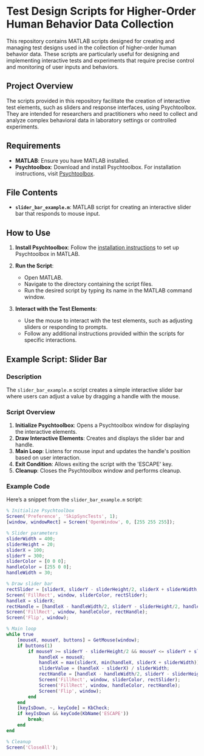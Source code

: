 # Test Design Scripts for Higher-Order Human Behavior Data Collection

This repository contains MATLAB scripts designed for creating and managing test designs used in the collection of higher-order human behavior data. These scripts are particularly useful for designing and implementing interactive tests and experiments that require precise control and monitoring of user inputs and behaviors.

## Project Overview

The scripts provided in this repository facilitate the creation of interactive test elements, such as sliders and response interfaces, using Psychtoolbox. They are intended for researchers and practitioners who need to collect and analyze complex behavioral data in laboratory settings or controlled experiments.

## Requirements

- **MATLAB**: Ensure you have MATLAB installed.
- **Psychtoolbox**: Download and install Psychtoolbox. For installation instructions, visit [Psychtoolbox](https://psychtoolbox.org/).

##  File Contents

- **`slider_bar_example.m`**: MATLAB script for creating an interactive slider bar that responds to mouse input.

##  How to Use

1. **Install Psychtoolbox**: Follow the [installation instructions](https://psychtoolbox.org/download) to set up Psychtoolbox in MATLAB.

2. **Run the Script**:
   - Open MATLAB.
   - Navigate to the directory containing the script files.
   - Run the desired script by typing its name in the MATLAB command window.

3. **Interact with the Test Elements**:
   - Use the mouse to interact with the test elements, such as adjusting sliders or responding to prompts.
   - Follow any additional instructions provided within the scripts for specific interactions.

##  Example Script: Slider Bar

### Description

The `slider_bar_example.m` script creates a simple interactive slider bar where users can adjust a value by dragging a handle with the mouse.

### Script Overview

1. **Initialize Psychtoolbox**: Opens a Psychtoolbox window for displaying the interactive elements.
2. **Draw Interactive Elements**: Creates and displays the slider bar and handle.
3. **Main Loop**: Listens for mouse input and updates the handle's position based on user interaction.
4. **Exit Condition**: Allows exiting the script with the 'ESCAPE' key.
5. **Cleanup**: Closes the Psychtoolbox window and performs cleanup.

### Example Code

Here’s a snippet from the `slider_bar_example.m` script:

```matlab
% Initialize Psychtoolbox
Screen('Preference', 'SkipSyncTests', 1);
[window, windowRect] = Screen('OpenWindow', 0, [255 255 255]);

% Slider parameters
sliderWidth = 400;
sliderHeight = 20;
sliderX = 100;
sliderY = 300;
sliderColor = [0 0 0];
handleColor = [255 0 0];
handleWidth = 30;

% Draw slider bar
rectSlider = [sliderX, sliderY - sliderHeight/2, sliderX + sliderWidth, sliderY + sliderHeight/2];
Screen('FillRect', window, sliderColor, rectSlider);
handleX = sliderX;
rectHandle = [handleX - handleWidth/2, sliderY - sliderHeight/2, handleX + handleWidth/2, sliderY + sliderHeight/2];
Screen('FillRect', window, handleColor, rectHandle);
Screen('Flip', window);

% Main loop
while true
    [mouseX, mouseY, buttons] = GetMouse(window);
    if buttons(1)
        if mouseY >= sliderY - sliderHeight/2 && mouseY <= sliderY + sliderHeight/2
            handleX = mouseX;
            handleX = max(sliderX, min(handleX, sliderX + sliderWidth));
            sliderValue = (handleX - sliderX) / sliderWidth;
            rectHandle = [handleX - handleWidth/2, sliderY - sliderHeight/2, handleX + handleWidth/2, sliderY + sliderHeight/2];
            Screen('FillRect', window, sliderColor, rectSlider);
            Screen('FillRect', window, handleColor, rectHandle);
            Screen('Flip', window);
        end
    end
    [keyIsDown, ~, keyCode] = KbCheck;
    if keyIsDown && keyCode(KbName('ESCAPE'))
        break;
    end
end

% Cleanup
Screen('CloseAll');
